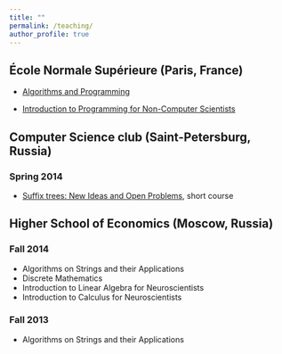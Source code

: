 ```yaml
---
title: ""
permalink: /teaching/
author_profile: true
---
```


## École Normale Supérieure (Paris, France)
* [Algorithms and Programming](https://moodle.ens.psl.eu/course/view.php?id=999)

* [Introduction to Programming for Non-Computer Scientists](https://moodle.ens.psl.eu/course/view.php?id=998)

## Computer Science club (Saint-Petersburg, Russia)
### Spring 2014
* [Suffix trees: New Ideas and Open Problems](http://compsciclub.ru/courses/2014/2014-spring/about/), short course

## Higher School of Economics (Moscow, Russia)
### Fall 2014
* Algorithms on Strings and their Applications
* Discrete Mathematics
* Introduction to Linear Algebra for Neuroscientists
* Introduction to Calculus for Neuroscientists

### Fall 2013 
* Algorithms on Strings and their Applications
